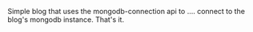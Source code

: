 Simple blog that uses the mongodb-connection api to .... connect to the blog's mongodb instance. That's it.
